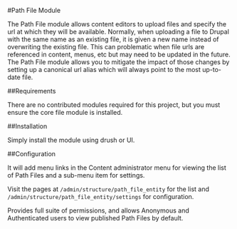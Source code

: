 #Path File Module

The Path File module allows content editors to upload files and specify the url at which they will be available. Normally, when uploading a file to Drupal with the same name as an existing file, it is given a new name instead of overwriting the existing file. This can problematic when file urls are referenced in content, menus, etc but may need to be updated in the future. The Path File module allows you to mitigate the impact of those changes by setting up a canonical url alias which will always point to the most up-to-date file.

##Requirements

There are no contributed modules required for this project, but you must ensure the core file module is installed.

##Installation

Simply install the module using drush or UI.  

##Configuration

It will add menu links in the Content administrator menu for viewing the list of Path Files and a sub-menu item for settings.

Visit the pages at `/admin/structure/path_file_entity` for the list and `/admin/structure/path_file_entity/settings` for configuration.

Provides full suite of permissions, and allows Anonymous and Authenticated users to view published Path Files by default.  